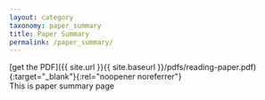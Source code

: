 ```yaml
---
layout: category
taxonomy: paper_summary
title: Paper Summary
permalink: /paper_summary/
---
```

[get the PDF]({{ site.url }}{{ site.baseurl }}/pdfs/reading-paper.pdf){:target="_blank"}{:rel="noopener noreferrer"}  
This is paper summary page

